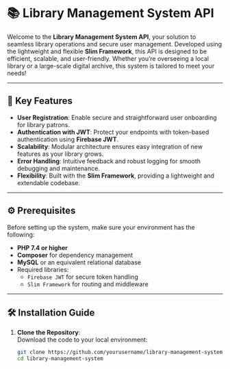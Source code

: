 # 📚 Library Management System API  

Welcome to the **Library Management System API**, your solution to seamless library operations and secure user management. Developed using the lightweight and flexible **Slim Framework**, this API is designed to be efficient, scalable, and user-friendly. Whether you’re overseeing a local library or a large-scale digital archive, this system is tailored to meet your needs!  

---

## 🚀 Key Features  

- **User Registration**: Enable secure and straightforward user onboarding for library patrons.  
- **Authentication with JWT**: Protect your endpoints with token-based authentication using **Firebase JWT**.  
- **Scalability**: Modular architecture ensures easy integration of new features as your library grows.  
- **Error Handling**: Intuitive feedback and robust logging for smooth debugging and maintenance.  
- **Flexibility**: Built with the **Slim Framework**, providing a lightweight and extendable codebase.  

---

## ⚙️ Prerequisites  

Before setting up the system, make sure your environment has the following:  

- **PHP 7.4 or higher**  
- **Composer** for dependency management  
- **MySQL** or an equivalent relational database  
- Required libraries:  
  - `Firebase JWT` for secure token handling  
  - `Slim Framework` for routing and middleware  

---

## 🛠️ Installation Guide  

1. **Clone the Repository**:  
   Download the code to your local environment:  
   ```bash  
   git clone https://github.com/yourusername/library-management-system.git  
   cd library-management-system  
